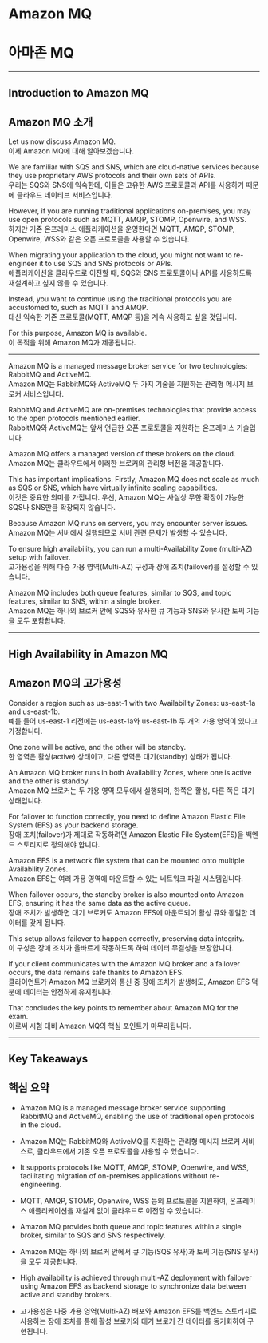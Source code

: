 # Amazon MQ  
# 아마존 MQ  

---

## Introduction to Amazon MQ  
## Amazon MQ 소개  

Let us now discuss Amazon MQ.  
이제 Amazon MQ에 대해 알아보겠습니다.  

We are familiar with SQS and SNS, which are cloud-native services because they use proprietary AWS protocols and their own sets of APIs.  
우리는 SQS와 SNS에 익숙한데, 이들은 고유한 AWS 프로토콜과 API를 사용하기 때문에 클라우드 네이티브 서비스입니다.  

However, if you are running traditional applications on-premises, you may use open protocols such as MQTT, AMQP, STOMP, Openwire, and WSS.  
하지만 기존 온프레미스 애플리케이션을 운영한다면 MQTT, AMQP, STOMP, Openwire, WSS와 같은 오픈 프로토콜을 사용할 수 있습니다.  

When migrating your application to the cloud, you might not want to re-engineer it to use SQS and SNS protocols or APIs.  
애플리케이션을 클라우드로 이전할 때, SQS와 SNS 프로토콜이나 API를 사용하도록 재설계하고 싶지 않을 수 있습니다.  

Instead, you want to continue using the traditional protocols you are accustomed to, such as MQTT and AMQP.  
대신 익숙한 기존 프로토콜(MQTT, AMQP 등)을 계속 사용하고 싶을 것입니다.  

For this purpose, Amazon MQ is available.  
이 목적을 위해 Amazon MQ가 제공됩니다.  

---

Amazon MQ is a managed message broker service for two technologies: RabbitMQ and ActiveMQ.  
Amazon MQ는 RabbitMQ와 ActiveMQ 두 가지 기술을 지원하는 관리형 메시지 브로커 서비스입니다.  

RabbitMQ and ActiveMQ are on-premises technologies that provide access to the open protocols mentioned earlier.  
RabbitMQ와 ActiveMQ는 앞서 언급한 오픈 프로토콜을 지원하는 온프레미스 기술입니다.  

Amazon MQ offers a managed version of these brokers on the cloud.  
Amazon MQ는 클라우드에서 이러한 브로커의 관리형 버전을 제공합니다.  

This has important implications. Firstly, Amazon MQ does not scale as much as SQS or SNS, which have virtually infinite scaling capabilities.  
이것은 중요한 의미를 가집니다. 우선, Amazon MQ는 사실상 무한 확장이 가능한 SQS나 SNS만큼 확장되지 않습니다.  

Because Amazon MQ runs on servers, you may encounter server issues.  
Amazon MQ는 서버에서 실행되므로 서버 관련 문제가 발생할 수 있습니다.  

To ensure high availability, you can run a multi-Availability Zone (multi-AZ) setup with failover.  
고가용성을 위해 다중 가용 영역(Multi-AZ) 구성과 장애 조치(failover)를 설정할 수 있습니다.  

Amazon MQ includes both queue features, similar to SQS, and topic features, similar to SNS, within a single broker.  
Amazon MQ는 하나의 브로커 안에 SQS와 유사한 큐 기능과 SNS와 유사한 토픽 기능을 모두 포함합니다.  

---

## High Availability in Amazon MQ  
## Amazon MQ의 고가용성  

Consider a region such as us-east-1 with two Availability Zones: us-east-1a and us-east-1b.  
예를 들어 us-east-1 리전에는 us-east-1a와 us-east-1b 두 개의 가용 영역이 있다고 가정합니다.  

One zone will be active, and the other will be standby.  
한 영역은 활성(active) 상태이고, 다른 영역은 대기(standby) 상태가 됩니다.  

An Amazon MQ broker runs in both Availability Zones, where one is active and the other is standby.  
Amazon MQ 브로커는 두 가용 영역 모두에서 실행되며, 한쪽은 활성, 다른 쪽은 대기 상태입니다.  

For failover to function correctly, you need to define Amazon Elastic File System (EFS) as your backend storage.  
장애 조치(failover)가 제대로 작동하려면 Amazon Elastic File System(EFS)을 백엔드 스토리지로 정의해야 합니다.  

Amazon EFS is a network file system that can be mounted onto multiple Availability Zones.  
Amazon EFS는 여러 가용 영역에 마운트할 수 있는 네트워크 파일 시스템입니다.  

When failover occurs, the standby broker is also mounted onto Amazon EFS, ensuring it has the same data as the active queue.  
장애 조치가 발생하면 대기 브로커도 Amazon EFS에 마운트되어 활성 큐와 동일한 데이터를 갖게 됩니다.  

This setup allows failover to happen correctly, preserving data integrity.  
이 구성은 장애 조치가 올바르게 작동하도록 하여 데이터 무결성을 보장합니다.  

If your client communicates with the Amazon MQ broker and a failover occurs, the data remains safe thanks to Amazon EFS.  
클라이언트가 Amazon MQ 브로커와 통신 중 장애 조치가 발생해도, Amazon EFS 덕분에 데이터는 안전하게 유지됩니다.  

That concludes the key points to remember about Amazon MQ for the exam.  
이로써 시험 대비 Amazon MQ의 핵심 포인트가 마무리됩니다.  

---

## Key Takeaways  
## 핵심 요약  

- Amazon MQ is a managed message broker service supporting RabbitMQ and ActiveMQ, enabling the use of traditional open protocols in the cloud.  
- Amazon MQ는 RabbitMQ와 ActiveMQ를 지원하는 관리형 메시지 브로커 서비스로, 클라우드에서 기존 오픈 프로토콜을 사용할 수 있습니다.  

- It supports protocols like MQTT, AMQP, STOMP, Openwire, and WSS, facilitating migration of on-premises applications without re-engineering.  
- MQTT, AMQP, STOMP, Openwire, WSS 등의 프로토콜을 지원하여, 온프레미스 애플리케이션을 재설계 없이 클라우드로 이전할 수 있습니다.  

- Amazon MQ provides both queue and topic features within a single broker, similar to SQS and SNS respectively.  
- Amazon MQ는 하나의 브로커 안에서 큐 기능(SQS 유사)과 토픽 기능(SNS 유사)을 모두 제공합니다.  

- High availability is achieved through multi-AZ deployment with failover using Amazon EFS as backend storage to synchronize data between active and standby brokers.  
- 고가용성은 다중 가용 영역(Multi-AZ) 배포와 Amazon EFS를 백엔드 스토리지로 사용하는 장애 조치를 통해 활성 브로커와 대기 브로커 간 데이터를 동기화하여 구현됩니다.  
